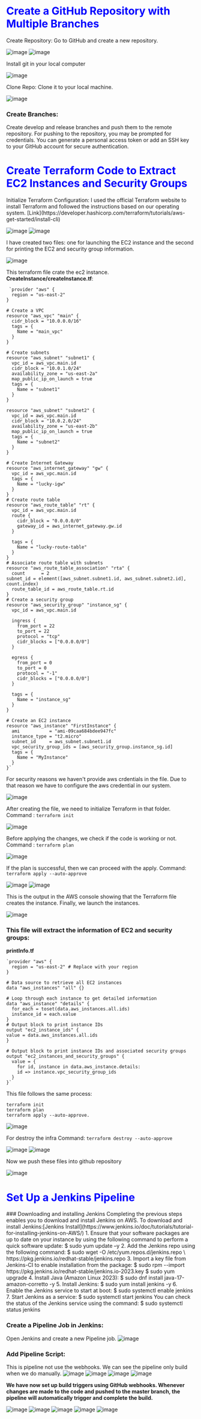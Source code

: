 <h1 style="color: blue;"> Create a GitHub Repository with Multiple Branches</h1>

Create Repository: Go to GitHub and create a new repository.

![image](https://github.com/LakshmanBolisetti/TCSDevOps/blob/master/Resources/1.png)
![image](https://github.com/LakshmanBolisetti/TCSDevOps/blob/master/Resources/2.png)

Install git in your local computer

![image](https://github.com/LakshmanBolisetti/TCSDevOps/blob/master/Resources/3.png)

Clone Repo: Clone it to your local machine.

![image](https://github.com/LakshmanBolisetti/TCSDevOps/blob/master/Resources/4.png)

### Create Branches:  
Create develop and release branches and push them to the remote repository.
For pushing to the repository, you may be prompted for credentials. You can generate a personal access token or add an SSH key to your GitHub account for secure authentication.

<h1 style="color: blue;">Create Terraform Code to Extract EC2 Instances and Security Groups</h1>
Initialize Terraform Configuration: I used the official Terraform website to install Terraform and followed the instructions based on our operating system. [Link](https://developer.hashicorp.com/terraform/tutorials/aws-get-started/install-cli)

![image](https://github.com/LakshmanBolisetti/TCSDevOps/blob/master/Resources/5.png)
![image](https://github.com/LakshmanBolisetti/TCSDevOps/blob/master/Resources/6.png)

I have created two files: one for launching the EC2 instance and the second for printing the EC2 and security group information.

![image](https://github.com/LakshmanBolisetti/TCSDevOps/blob/master/Resources/7.png)

This terraform file crate the ec2 instance.
**CreateInstance/createInstance.tf**: 

     `provider "aws" {
	  region = "us-east-2" 
	}
	
	# Create a VPC
	resource "aws_vpc" "main" {
	  cidr_block = "10.0.0.0/16"
	  tags = {
	    Name = "main_vpc"
	  }
	}
	
	# Create subnets
	resource "aws_subnet" "subnet1" {
	  vpc_id = aws_vpc.main.id
	  cidr_block = "10.0.1.0/24"
	  availability_zone = "us-east-2a" 
	  map_public_ip_on_launch = true
	  tags = {
	    Name = "subnet1"
	  }
	}
	
	resource "aws_subnet" "subnet2" {
	  vpc_id = aws_vpc.main.id
	  cidr_block = "10.0.2.0/24"
	  availability_zone = "us-east-2b"
	  map_public_ip_on_launch = true
	  tags = {
	    Name = "subnet2"
	  }
	}
	
	# Create Internet Gateway
	resource "aws_internet_gateway" "gw" {
	  vpc_id = aws_vpc.main.id
	  tags = {
	    Name = "lucky-igw"
	  }
	}
	# Create route table
	resource "aws_route_table" "rt" {
	  vpc_id = aws_vpc.main.id
	  route {
	    cidr_block = "0.0.0.0/0"
	    gateway_id = aws_internet_gateway.gw.id
	  }
	
	  tags = {
	    Name = "lucky-route-table"
	  }
	}
	# Associate route table with subnets
	resource "aws_route_table_association" "rta" {
	  count      = 2
	subnet_id = element([aws_subnet.subnet1.id, aws_subnet.subnet2.id], count.index)
	  route_table_id = aws_route_table.rt.id
	}
	# Create a security group
	resource "aws_security_group" "instance_sg" {
	  vpc_id = aws_vpc.main.id
	
	  ingress {
	    from_port = 22
	    to_port = 22
	    protocol = "tcp"
	    cidr_blocks = ["0.0.0.0/0"]
	  }
	
	  egress {
	    from_port = 0
	    to_port = 0
	    protocol = "-1"
	    cidr_blocks = ["0.0.0.0/0"]
	  }
	
	  tags = {
	    Name = "instance_sg"
	  }
	}
	
	# Create an EC2 instance
	resource "aws_instance" "FirstInstance" {
	  ami           = "ami-09caa684bdee947fc" 
	  instance_type = "t2.micro"
	  subnet_id     = aws_subnet.subnet1.id
	  vpc_security_group_ids = [aws_security_group.instance_sg.id]
	  tags = {
	    Name = "MyInstance"
	  }
	}`

For security reasons we haven't provide aws crdentials in the file. Due to that reason we have to configure the aws credential in our system.

![image](https://github.com/LakshmanBolisetti/TCSDevOps/blob/master/Resources/11.png)

After creating the file, we need to initialize Terraform in that folder.
Command : `terraform init`

![image](https://github.com/LakshmanBolisetti/TCSDevOps/blob/master/Resources/12.png)

Before applying the changes, we check if the code is working or not. 
Command : `terraform plan`

![image](https://github.com/LakshmanBolisetti/TCSDevOps/blob/master/Resources/13.png)

If the plan is successful, then we can proceed with the apply.
Command: `terraform apply --auto-approve`

![image](https://github.com/LakshmanBolisetti/TCSDevOps/blob/master/Resources/14.png)
![image](https://github.com/LakshmanBolisetti/TCSDevOps/blob/master/Resources/15.png)

This is the output in the AWS console showing that the Terraform file creates the instance. Finally, we launch the instances.

![image](https://github.com/LakshmanBolisetti/TCSDevOps/blob/master/Resources/16.png)

### This file will extract the information of EC2 and security groups: 
**printInfo.tf**  

	`provider "aws" {
	  region = "us-east-2" # Replace with your region
	}
	
	# Data source to retrieve all EC2 instances
	data "aws_instances" "all" {}
	
	# Loop through each instance to get detailed information
	data "aws_instance" "details" {
	  for_each = toset(data.aws_instances.all.ids)
	  instance_id = each.value
	}
	# Output block to print instance IDs
	output "ec2_instance_ids" {
	value = data.aws_instances.all.ids
	}
	
	# Output block to print instance IDs and associated security groups
	output "ec2_instances_and_security_groups" {
	  value = {
	    for id, instance in data.aws_instance.details:
	    id => instance.vpc_security_group_ids
	  }
	}`

 
This file follows the same process: 
```
terraform init
terraform plan
terraform apply --auto-approve.
```
 ![image](https://github.com/LakshmanBolisetti/TCSDevOps/blob/master/Resources/18.png)

 For destroy the infra
Command: `terraform destroy --auto-approve`

![image](https://github.com/LakshmanBolisetti/TCSDevOps/blob/master/Resources/19.png)
![image](https://github.com/LakshmanBolisetti/TCSDevOps/blob/master/Resources/20.png)

Now we push these files into github repository

![image](https://github.com/LakshmanBolisetti/TCSDevOps/blob/master/Resources/21.png)

<h1 style="color: blue;"> Set Up a Jenkins Pipeline</h1>
### Downloading and installing Jenkins
Completing the previous steps enables you to download and install Jenkins on AWS. To download and install Jenkins:[Jenkins Install](https://www.jenkins.io/doc/tutorials/tutorial-for-installing-jenkins-on-AWS/)
1. Ensure that your software packages are up to date on your instance by using the following command to perform a quick software update:
$ sudo yum update –y
2. Add the Jenkins repo using the following command:
$ sudo wget -O /etc/yum.repos.d/jenkins.repo \
    https://pkg.jenkins.io/redhat-stable/jenkins.repo
3. Import a key file from Jenkins-CI to enable installation from the package:
$ sudo rpm --import https://pkg.jenkins.io/redhat-stable/jenkins.io-2023.key
$ sudo yum upgrade
4. Install Java (Amazon Linux 2023):
$ sudo dnf install java-17-amazon-corretto -y
5. Install Jenkins:
$ sudo yum install jenkins -y
6. Enable the Jenkins service to start at boot:
$ sudo systemctl enable jenkins
7. Start Jenkins as a service:
$ sudo systemctl start jenkins
You can check the status of the Jenkins service using the command:
$ sudo systemctl status jenkins

### Create a Pipeline Job in Jenkins:
Open Jenkins and create a new Pipeline job.
![image](https://github.com/LakshmanBolisetti/TCSDevOps/blob/master/Resources/22.png)

### Add Pipeline Script:
This is pipeline not use the webhooks. We can see the pipeline only build when we do manually.
![image](https://github.com/LakshmanBolisetti/TCSDevOps/blob/master/Resources/23.png)
![image](https://github.com/LakshmanBolisetti/TCSDevOps/blob/master/Resources/24.png)
![image](https://github.com/LakshmanBolisetti/TCSDevOps/blob/master/Resources/25.png)
![image](https://github.com/LakshmanBolisetti/TCSDevOps/blob/master/Resources/26.png)

**We have now set up build triggers using GitHub webhooks. Whenever changes are made to the code and pushed to the master branch, the pipeline will automatically trigger and complete the build.**

![image](https://github.com/LakshmanBolisetti/TCSDevOps/blob/master/Resources/27.png)
![image](https://github.com/LakshmanBolisetti/TCSDevOps/blob/master/Resources/28.png)
![image](https://github.com/LakshmanBolisetti/TCSDevOps/blob/master/Resources/29.png)
![image](https://github.com/LakshmanBolisetti/TCSDevOps/blob/master/Resources/30.png)
![image](https://github.com/LakshmanBolisetti/TCSDevOps/blob/master/Resources/30.png)








